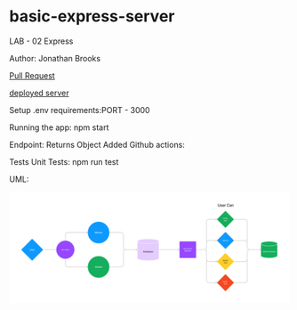 # basic-express-server

LAB - 02
Express

Author: Jonathan Brooks

[Pull Request](https://github.com/jonbrooks01/api-server/pull/2)

[deployed server](https://deployment-practice-main.onrender.com)

Setup
.env requirements:PORT - 3000

Running the app: npm start

Endpoint: Returns Object
Added Github actions:

<!-- {
  "domain": "deployment-practice-main.onrender.com/",
  "status": "{name: name}",
 "port":
} -->
Tests
Unit Tests: npm run test
<!-- Lint Tests: npm run lint -->
UML:

![UML](./UML.jpg)
